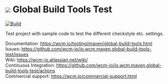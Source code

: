 <img src="https://wcm.io/images/favicon-16@2x.png"/> Global Build Tools Test
======
[![Build](https://github.com/wcm-io/io.wcm.maven.global-build-tools-test/workflows/Build/badge.svg?branch=develop)](https://github.com/wcm-io/io.wcm.maven.global-build-tools-test/actions?query=workflow%3ABuild+branch%3Adevelop)

Test project with sample code to test the different checkstyle etc. settings.

Documentation: https://wcm.io/tooling/maven/global-build-tools.html<br/>
Issues: https://github.com/wcm-io/io.wcm.maven.global-build-tools-test/issues<br/>
Wiki: https://wcm-io.atlassian.net/wiki/<br/>
Continuous Integration: https://github.com/wcm-io/io.wcm.maven.global-build-tools-test/actions<br/>
Commercial support: https://wcm.io/commercial-support.html
